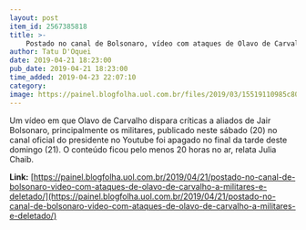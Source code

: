 ```yaml
---
layout: post
item_id: 2567385818
title: >-
    Postado no canal de Bolsonaro, vídeo com ataques de Olavo de Carvalho a militares é deletado
author: Tatu D'Oquei
date: 2019-04-21 18:23:00
pub_date: 2019-04-21 18:23:00
time_added: 2019-04-23 22:07:10
category: 
image: https://painel.blogfolha.uol.com.br/files/2019/03/15519110985c8048bab75c3_1551911098_3x2_rt.jpg
---
```


Um vídeo em que Olavo de Carvalho dispara críticas a aliados de Jair Bolsonaro, principalmente os militares, publicado neste sábado (20) no canal oficial do presidente no Youtube foi apagado no final da tarde deste domingo (21). O conteúdo ficou pelo menos 20 horas no ar, relata Julia Chaib.

**Link:** [https://painel.blogfolha.uol.com.br/2019/04/21/postado-no-canal-de-bolsonaro-video-com-ataques-de-olavo-de-carvalho-a-militares-e-deletado/](https://painel.blogfolha.uol.com.br/2019/04/21/postado-no-canal-de-bolsonaro-video-com-ataques-de-olavo-de-carvalho-a-militares-e-deletado/)

